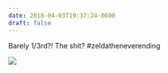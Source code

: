 ```yaml
---
date: 2018-04-03T19:37:24-0600
draft: false
---
```


Barely 1/3rd?! The shit? #zeldatheneverending

![](/images/2018/70670d4773.jpg)

